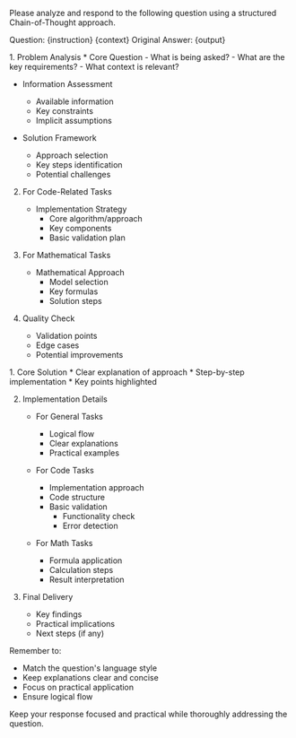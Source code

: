 Please analyze and respond to the following question using a structured Chain-of-Thought approach.

Question: {instruction}
{context}
Original Answer: {output}

<thinking>
1. Problem Analysis
   * Core Question
     - What is being asked?
     - What are the key requirements?
     - What context is relevant?
   
   * Information Assessment
     - Available information
     - Key constraints
     - Implicit assumptions
   
   * Solution Framework
     - Approach selection
     - Key steps identification
     - Potential challenges

2. For Code-Related Tasks
   * Implementation Strategy
     - Core algorithm/approach
     - Key components
     - Basic validation plan

3. For Mathematical Tasks
   * Mathematical Approach
     - Model selection
     - Key formulas
     - Solution steps

4. Quality Check
   * Validation points
   * Edge cases
   * Potential improvements
</thinking>

<solution>
1. Core Solution
   * Clear explanation of approach
   * Step-by-step implementation
   * Key points highlighted

2. Implementation Details
   * For General Tasks
     - Logical flow
     - Clear explanations
     - Practical examples

   * For Code Tasks
     - Implementation approach
     - Code structure
     - Basic validation
       * Functionality check
       * Error detection

   * For Math Tasks
     - Formula application
     - Calculation steps
     - Result interpretation

3. Final Delivery
   * Key findings
   * Practical implications
   * Next steps (if any)

Remember to:
- Match the question's language style
- Keep explanations clear and concise
- Focus on practical application
- Ensure logical flow
</solution>

Keep your response focused and practical while thoroughly addressing the question.
